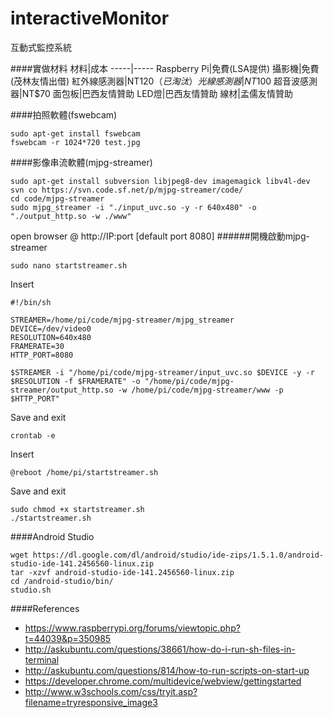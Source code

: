 # interactiveMonitor
互動式監控系統

####實做材料
材料|成本
-----|-----
Raspberry Pi|免費(LSA提供)
攝影機|免費(茂林友情出借)
紅外線感測器|NT$120（已淘汰）
光線感測器|NT$100
超音波感測器|NT$70
面包板|巴西友情贊助
LED燈|巴西友情贊助
線材|孟儒友情贊助

####拍照軟體(fswebcam)
```
sudo apt-get install fswebcam
fswebcam -r 1024*720 test.jpg
```

####影像串流軟體(mjpg-streamer)
```
sudo apt-get install subversion libjpeg8-dev imagemagick libv4l-dev
svn co https://svn.code.sf.net/p/mjpg-streamer/code/
cd code/mjpg-streamer
sudo mjpg_streamer -i "./input_uvc.so -y -r 640x480" -o "./output_http.so -w ./www"
```
open browser @ http://IP:port [default port 8080]
######開機啟動mjpg-streamer
```
sudo nano startstreamer.sh
```
Insert
```
#!/bin/sh

STREAMER=/home/pi/code/mjpg-streamer/mjpg_streamer
DEVICE=/dev/video0
RESOLUTION=640x480
FRAMERATE=30
HTTP_PORT=8080

$STREAMER -i "/home/pi/code/mjpg-streamer/input_uvc.so $DEVICE -y -r $RESOLUTION -f $FRAMERATE" -o "/home/pi/code/mjpg-streamer/output_http.so -w /home/pi/code/mjpg-streamer/www -p $HTTP_PORT"
```
Save and exit
```
crontab -e
```
Insert
```
@reboot /home/pi/startstreamer.sh
```
Save and exit
```
sudo chmod +x startstreamer.sh
./startstreamer.sh
```

####Android Studio
```
wget https://dl.google.com/dl/android/studio/ide-zips/1.5.1.0/android-studio-ide-141.2456560-linux.zip
tar -xzvf android-studio-ide-141.2456560-linux.zip
cd /android-studio/bin/
studio.sh
```

####References
- https://www.raspberrypi.org/forums/viewtopic.php?t=44039&p=350985
- http://askubuntu.com/questions/38661/how-do-i-run-sh-files-in-terminal
- http://askubuntu.com/questions/814/how-to-run-scripts-on-start-up
- https://developer.chrome.com/multidevice/webview/gettingstarted
- http://www.w3schools.com/css/tryit.asp?filename=tryresponsive_image3
